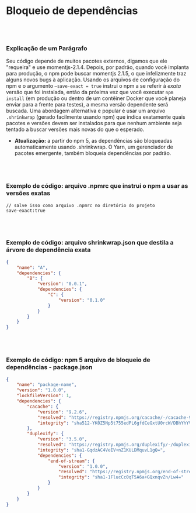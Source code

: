 # Bloqueio de dependências

<br/><br/>

### Explicação de um Parágrafo

Seu código depende de muitos pacotes externos, digamos que ele "requeira" e use momentjs-2.1.4. Depois, por padrão, quando você implanta para produção, o npm pode buscar momentjs 2.1.5, o que infelizmente traz alguns novos bugs à aplicação. Usando os arquivos de configuração do npm e o argumento ```–save-exact = true``` instrui o npm a se referir à *exata* versão que foi instalada, então da próxima vez que você executar ```npm install``` (em produção ou dentro de um contêiner Docker que você planeja enviar para a frente para testes), a mesma versão dependente será buscada. Uma abordagem alternativa e popular é usar um arquivo `.shrinkwrap` (gerado facilmente usando npm) que indica exatamente quais pacotes e versões devem ser instalados para que nenhum ambiente seja tentado a buscar versões mais novas do que o esperado.

* **Atualização:** a partir do npm 5, as dependências são bloqueadas automaticamente usando .shrinkwrap. O Yarn, um gerenciador de pacotes emergente, também bloqueia dependências por padrão.

<br/><br/>

### Exemplo de código: arquivo .npmrc que instrui o npm a usar as versões exatas

```npmrc
// salve isso como arquivo .npmrc no diretório do projeto
save-exact:true
```

<br/><br/>

### Exemplo de código: arquivo shrinkwrap.json que destila a árvore de dependência exata

```json
{
    "name": "A",
    "dependencies": {
        "B": {
            "version": "0.0.1",
            "dependencies": {
                "C": {
                    "version": "0.1.0"
                }
            }
        }
    }
}
```

<br/><br/>

### Exemplo de código: npm 5 arquivo de bloqueio de dependências - package.json

```json
{
    "name": "package-name",
    "version": "1.0.0",
    "lockfileVersion": 1,
    "dependencies": {
        "cacache": {
            "version": "9.2.6",
            "resolved": "https://registry.npmjs.org/cacache/-/cacache-9.2.6.tgz",
            "integrity": "sha512-YK0Z5Np5t755edPL6gfdCeGxtU0rcW/DBhYhYVDckT+7AFkCCtedf2zru5NRbBLFk6e7Agi/RaqTOAfiaipUfg=="
        },
        "duplexify": {
            "version": "3.5.0",
            "resolved": "https://registry.npmjs.org/duplexify/-/duplexify-3.5.0.tgz",
            "integrity": "sha1-GqdzAC4VeEV+nZ1KULDMquvL1gQ=",
            "dependencies": {
                "end-of-stream": {
                    "version": "1.0.0",
                    "resolved": "https://registry.npmjs.org/end-of-stream/-/end-of-stream-1.0.0.tgz",
                    "integrity": "sha1-1FlucCc0qT5A6a+GQxnqvZn/Lw4="
                }
            }
        }
    }
}
```
